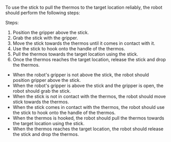 To use the stick to pull the thermos to the target location reliably, the robot should perform the following steps:

Steps: 
1. Position the gripper above the stick.
2. Grab the stick with the gripper.
3. Move the stick towards the thermos until it comes in contact with it.
4. Use the stick to hook onto the handle of the thermos.
5. Pull the thermos towards the target location using the stick.
6. Once the thermos reaches the target location, release the stick and drop the thermos.

- When the robot's gripper is not above the stick, the robot should position gripper above the stick.
- When the robot's gripper is above the stick and the gripper is open, the robot should grab the stick.
- When the stick is not in contact with the thermos, the robot should move stick towards the thermos.
- When the stick comes in contact with the thermos, the robot should use the stick to hook onto the handle of the thermos.
- When the thermos is hooked, the robot should pull the thermos towards the target location using the stick.
- When the thermos reaches the target location, the robot should release the stick and drop the thermos.
